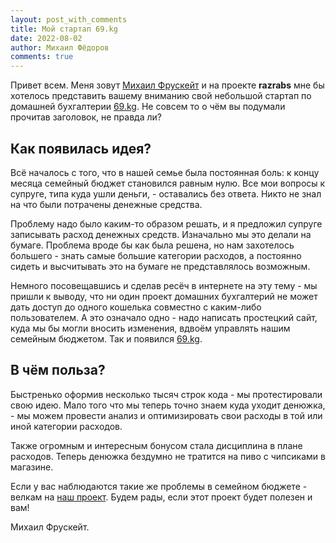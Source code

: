 ```yaml
---
layout: post_with_comments
title: Мой стартап 69.kg
date: 2022-08-02
author: Михаил Фёдоров
comments: true
---
```



Привет всем. Меня зовут <a href="https://fruskate.com">Михаил Фрускейт</a> и на проекте **razrabs** мне бы хотелось
представить вашему вниманию свой небольшой стартап по домашней бухгалтерии <a href="https://69.kg">69.kg</a>. Не совсем
то о чём вы подумали прочитав заголовок, не правда ли?

## Как появилась идея?

Всё началось с того, что в нашей семье была постоянная боль: к концу месяца семейный бюджет становился равным нулю. Все
мои вопросы к супруге, типа куда ушли деньги, - оставались без ответа. Никто не знал на что были потрачены денежные
средства.

Проблему надо было каким-то образом решать, и я предложил супруге записывать расход денежных средств. Изначально мы это
делали на бумаге. Проблема вроде бы как была решена, но нам захотелось большего - знать самые большие категории
расходов, а постоянно сидеть и высчитывать это на бумаге не представлялось возможным.

Немного посовещавшись и сделав ресёч в интернете на эту тему - мы пришли к выводу, что ни один проект домашних
бухгалтерий не может дать доступ до одного кошелька совместно с каким-либо пользователем. А это означало одно - надо
написать простецкий
сайт, куда мы бы могли вносить изменения, вдвоём управлять нашим семейным бюджетом. Так и
появился <a href="https://69.kg">69.kg</a>.

## В чём польза?

Быстренько оформив несколько тысяч строк кода - мы протестировали свою идею. Мало того что мы теперь точно знаем куда
уходит денюжка, - мы можем провести анализ и оптимизировать свои расходы в той или иной категории расходов.

Также огромным и интересным бонусом стала дисциплина в плане расходов. Теперь денюжка бездумно не тратится на пиво с
чипсиками в магазине.

Если у вас наблюдаются такие же проблемы в семейном бюджете - велкам на <a href="https://69.kg">наш проект</a>. Будем
рады, если этот проект будет полезен и вам!

Михаил Фрускейт.
